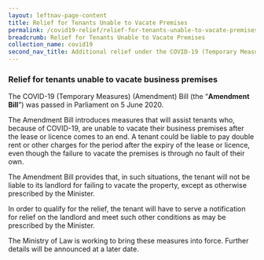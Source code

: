 ```yaml
---
layout: leftnav-page-content
title: Relief for Tenants Unable to Vacate Premises
permalink: /covid19-relief/relief-for-tenants-unable-to-vacate-premises
breadcrumb: Relief for Tenants Unable to Vacate Premises
collection_name: covid19
second_nav_title: Additional relief under the COVID-19 (Temporary Measures) (Amendment) Act
---
```

### Relief for tenants unable to vacate business premises ###

The COVID-19 (Temporary Measures) (Amendment) Bill (the “**Amendment Bill**”) was passed in Parliament on 5 June 2020.

The Amendment Bill introduces measures that will assist tenants who, because of COVID-19, are unable to vacate their business premises after the lease or licence comes to an end. A tenant could be liable to pay double rent or other charges for the period after the expiry of the lease or licence, even though the failure to vacate the premises is through no fault of their own.

The Amendment Bill provides that, in such situations, the tenant will not be liable to its landlord for failing to vacate the property, except as otherwise prescribed by the Minister.

In order to qualify for the relief, the tenant will have to serve a notification for relief on the landlord and meet such other conditions as may be prescribed by the Minister.

The Ministry of Law is working to bring these measures into force. Further details will be announced at a later date.
